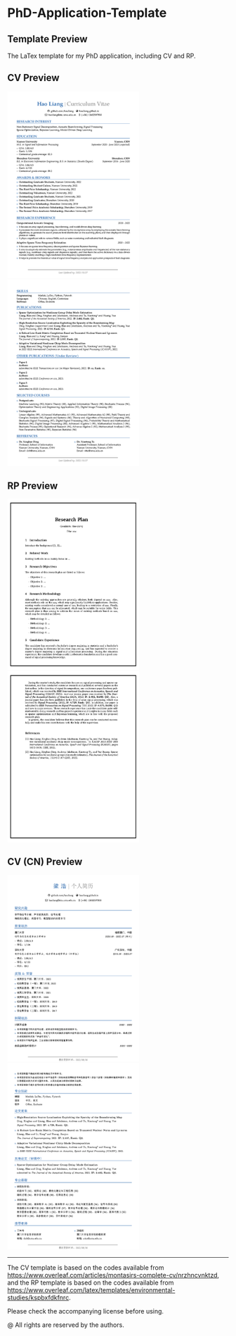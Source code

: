 # PhD-Application-Template

Template Preview
----------

The LaTex template for my PhD application, including CV and RP.

CV Preview
----------
<img src="cv_Page1.png" style="width: 300px"> <img src="cv_Page2.png" style="width: 300px">

RP Preview
----------
<img src="rp_Page1.png" style="width: 300px"> <img src="rp_Page2.png" style="width: 300px">

CV (CN) Preview
----------
<img src="cv_cn_Page1.png" style="width: 300px"> <img src="cv_cn_Page2.png" style="width: 300px">

----------
The CV template is based on the codes available from https://www.overleaf.com/articles/montasirs-complete-cv/nrzhncvnktzd, and the RP template is based on the codes available from https://www.overleaf.com/latex/templates/environmental-studies/kspbxfdkfnrc.

Please check the accompanying license before using.

@ All rights are reserved by the authors.
